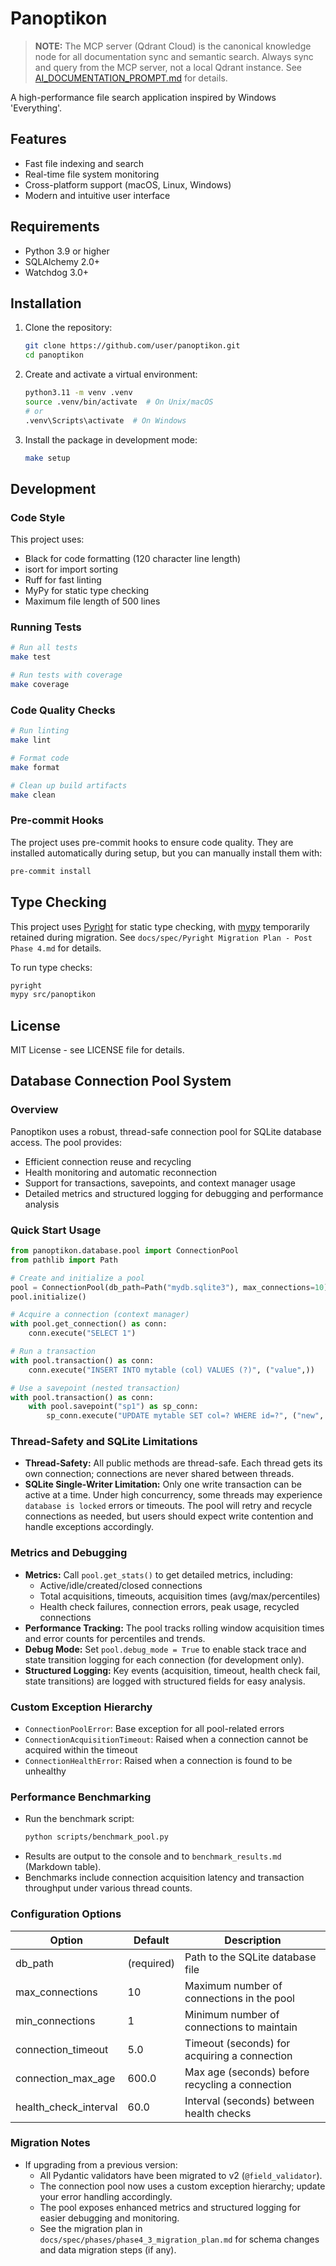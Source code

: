 # Panoptikon

> **NOTE:** The MCP server (Qdrant Cloud) is the canonical knowledge node for all documentation sync and semantic search. Always sync and query from the MCP server, not a local Qdrant instance. See [AI_DOCUMENTATION_PROMPT.md](AI_DOCUMENTATION_PROMPT.md) for details.

A high-performance file search application inspired by Windows 'Everything'.

## Features

- Fast file indexing and search
- Real-time file system monitoring
- Cross-platform support (macOS, Linux, Windows)
- Modern and intuitive user interface

## Requirements

- Python 3.9 or higher
- SQLAlchemy 2.0+
- Watchdog 3.0+

## Installation

1. Clone the repository:
   ```bash
   git clone https://github.com/user/panoptikon.git
   cd panoptikon
   ```

2. Create and activate a virtual environment:
   ```bash
   python3.11 -m venv .venv
   source .venv/bin/activate  # On Unix/macOS
   # or
   .venv\Scripts\activate  # On Windows
   ```

3. Install the package in development mode:
   ```bash
   make setup
   ```

## Development

### Code Style

This project uses:
- Black for code formatting (120 character line length)
- isort for import sorting
- Ruff for fast linting
- MyPy for static type checking
- Maximum file length of 500 lines

### Running Tests

```bash
# Run all tests
make test

# Run tests with coverage
make coverage
```

### Code Quality Checks

```bash
# Run linting
make lint

# Format code
make format

# Clean up build artifacts
make clean
```

### Pre-commit Hooks

The project uses pre-commit hooks to ensure code quality. They are installed automatically during setup, but you can manually install them with:

```bash
pre-commit install
```

## Type Checking

This project uses [Pyright](https://github.com/microsoft/pyright) for static type checking, with [mypy](http://mypy-lang.org/) temporarily retained during migration. See `docs/spec/Pyright Migration Plan - Post Phase 4.md` for details.

To run type checks:

```bash
pyright
mypy src/panoptikon
```

## License

MIT License - see LICENSE file for details.

## Database Connection Pool System

### Overview
Panoptikon uses a robust, thread-safe connection pool for SQLite database access. The pool provides:
- Efficient connection reuse and recycling
- Health monitoring and automatic reconnection
- Support for transactions, savepoints, and context manager usage
- Detailed metrics and structured logging for debugging and performance analysis

### Quick Start Usage
```python
from panoptikon.database.pool import ConnectionPool
from pathlib import Path

# Create and initialize a pool
pool = ConnectionPool(db_path=Path("mydb.sqlite3"), max_connections=10)
pool.initialize()

# Acquire a connection (context manager)
with pool.get_connection() as conn:
    conn.execute("SELECT 1")

# Run a transaction
with pool.transaction() as conn:
    conn.execute("INSERT INTO mytable (col) VALUES (?)", ("value",))

# Use a savepoint (nested transaction)
with pool.transaction() as conn:
    with pool.savepoint("sp1") as sp_conn:
        sp_conn.execute("UPDATE mytable SET col=? WHERE id=?", ("new", 1))
```

### Thread-Safety and SQLite Limitations
- **Thread-Safety:** All public methods are thread-safe. Each thread gets its own connection; connections are never shared between threads.
- **SQLite Single-Writer Limitation:** Only one write transaction can be active at a time. Under high concurrency, some threads may experience `database is locked` errors or timeouts. The pool will retry and recycle connections as needed, but users should expect write contention and handle exceptions accordingly.

### Metrics and Debugging
- **Metrics:** Call `pool.get_stats()` to get detailed metrics, including:
  - Active/idle/created/closed connections
  - Total acquisitions, timeouts, acquisition times (avg/max/percentiles)
  - Health check failures, connection errors, peak usage, recycled connections
- **Performance Tracking:** The pool tracks rolling window acquisition times and error counts for percentiles and trends.
- **Debug Mode:** Set `pool.debug_mode = True` to enable stack trace and state transition logging for each connection (for development only).
- **Structured Logging:** Key events (acquisition, timeout, health check fail, state transitions) are logged with structured fields for easy analysis.

### Custom Exception Hierarchy
- `ConnectionPoolError`: Base exception for all pool-related errors
- `ConnectionAcquisitionTimeout`: Raised when a connection cannot be acquired within the timeout
- `ConnectionHealthError`: Raised when a connection is found to be unhealthy

### Performance Benchmarking
- Run the benchmark script:
  ```sh
  python scripts/benchmark_pool.py
  ```
- Results are output to the console and to `benchmark_results.md` (Markdown table).
- Benchmarks include connection acquisition latency and transaction throughput under various thread counts.

### Configuration Options
| Option                  | Default   | Description                                      |
|-------------------------|-----------|--------------------------------------------------|
| db_path                 | (required)| Path to the SQLite database file                  |
| max_connections         | 10        | Maximum number of connections in the pool         |
| min_connections         | 1         | Minimum number of connections to maintain         |
| connection_timeout      | 5.0       | Timeout (seconds) for acquiring a connection      |
| connection_max_age      | 600.0     | Max age (seconds) before recycling a connection   |
| health_check_interval   | 60.0      | Interval (seconds) between health checks          |

### Migration Notes
- If upgrading from a previous version:
  - All Pydantic validators have been migrated to v2 (`@field_validator`).
  - The connection pool now uses a custom exception hierarchy; update your error handling accordingly.
  - The pool exposes enhanced metrics and structured logging for easier debugging and monitoring.
  - See the migration plan in `docs/spec/phases/phase4_3_migration_plan.md` for schema changes and data migration steps (if any). 
